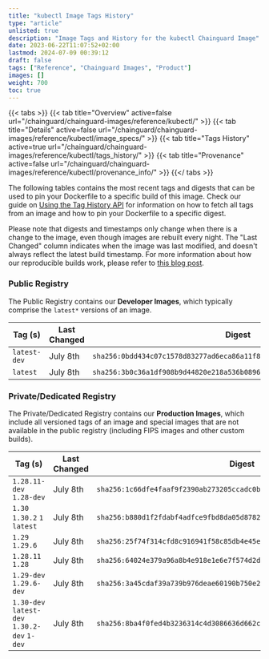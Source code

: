 ```yaml
---
title: "kubectl Image Tags History"
type: "article"
unlisted: true
description: "Image Tags and History for the kubectl Chainguard Image"
date: 2023-06-22T11:07:52+02:00
lastmod: 2024-07-09 00:39:12
draft: false
tags: ["Reference", "Chainguard Images", "Product"]
images: []
weight: 700
toc: true
---
```


{{< tabs >}}
{{< tab title="Overview" active=false url="/chainguard/chainguard-images/reference/kubectl/" >}}
{{< tab title="Details" active=false url="/chainguard/chainguard-images/reference/kubectl/image_specs/" >}}
{{< tab title="Tags History" active=true url="/chainguard/chainguard-images/reference/kubectl/tags_history/" >}}
{{< tab title="Provenance" active=false url="/chainguard/chainguard-images/reference/kubectl/provenance_info/" >}}
{{</ tabs >}}

The following tables contains the most recent tags and digests that can be used to pin your Dockerfile to a specific build of this image. Check our guide on [Using the Tag History API](/chainguard/chainguard-images/using-the-tag-history-api/) for information on how to fetch all tags from an image and how to pin your Dockerfile to a specific digest.

Please note that digests and timestamps only change when there is a change to the image, even though images are rebuilt every night. The "Last Changed" column indicates when the image was last modified, and doesn't always reflect the latest build timestamp. For more information about how our reproducible builds work, please refer to [this blog post](https://www.chainguard.dev/unchained/reproducing-chainguards-reproducible-image-builds).

### Public Registry
The Public Registry contains our **Developer Images**, which typically comprise the `latest*` versions of an image.

| Tag (s)       | Last Changed | Digest                                                                    |
|---------------|--------------|---------------------------------------------------------------------------|
|  `latest-dev` | July 8th     | `sha256:0bdd434c07c1578d83277ad6eca86a11f8fc1c23fb49f278f8b9c4492a627118` |
|  `latest`     | July 8th     | `sha256:3b0c36a1df908b9d44820e218a536b08962801eff7705ad5c7b3f8b7e26fa63c` |


### Private/Dedicated Registry
The Private/Dedicated Registry contains our **Production Images**, which include all versioned tags of an image and special images that are not available in the public registry (including FIPS images and other custom builds).

| Tag (s)                                       | Last Changed | Digest                                                                    |
|-----------------------------------------------|--------------|---------------------------------------------------------------------------|
|  `1.28.11-dev` `1.28-dev`                     | July 8th     | `sha256:1c66dfe4faaf9f2390ab273205ccadc0b6a978514f19b975f6afefb29d8e4f09` |
|  `1.30` `1.30.2` `1` `latest`                 | July 8th     | `sha256:b880d1f2fdabf4adfce9fbd8da05d8782776f6ea1ccd38125f7c596e567eb6af` |
|  `1.29` `1.29.6`                              | July 8th     | `sha256:25f74f314cfd8c916941f58c85db4e45e5c691d7f24d1786ff8949f55cf5c832` |
|  `1.28.11` `1.28`                             | July 8th     | `sha256:64024e379a96a8b4e918e1e6e7f574d2d1fe839dffd7e59df96a3bd0881560c0` |
|  `1.29-dev` `1.29.6-dev`                      | July 8th     | `sha256:3a45cdaf39a739b976deae60190b750e2337c88a721410db935f5e7fa937d9f1` |
|  `1.30-dev` `latest-dev` `1.30.2-dev` `1-dev` | July 8th     | `sha256:8ba4f0fed4b3236314c4d3086636d662c30413bafb35c8b1342b1d82c1c83ea3` |

